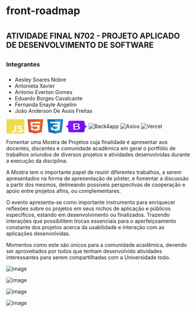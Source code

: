 # front-roadmap <h1>
## ATIVIDADE FINAL N702 - PROJETO APLICADO DE DESENVOLVIMENTO DE SOFTWARE <h2>

### Integrantes <h3>

* Aesley Soares Nobre <br>
* Antonieta Xavier <br>
* Antonio Everton Gomes <br>
* Eduardo Borges Cavalcante <br>
* Fernanda Enayle Angelim <br>
* João Anderson De Assis Freitas
<p>
<img display="inline" align="center" alt="Js" height="40" width="50" title="Javascript" src="https://raw.githubusercontent.com/devicons/devicon/master/icons/javascript/javascript-plain.svg">
<img align="center" alt="HTML" height="40" title="HTML5"  width="50" src="https://raw.githubusercontent.com/devicons/devicon/master/icons/html5/html5-original.svg">
<img align="center" alt="CSS" height="40" width="50" src="https://raw.githubusercontent.com/devicons/devicon/master/icons/css3/css3-original.svg" title="CSS3">
<img align="center" alt="Bootstrap" height="40" width="58" src="https://raw.githubusercontent.com/devicons/devicon/master/icons/bootstrap/bootstrap-original.svg" title="Bootstrap">
<img align="center" alt="Back4app" height="40" width="40" src="https://alternative.me/media/256/back4app-icon-dqgun7s94k5vpprg-c.png" title="Back4app">
<img align="center" alt="Axios" height="60" width="100" src="https://user-images.githubusercontent.com/43313420/105883616-57dbeb00-6007-11eb-9df2-de0e2a42655c.png" title="Axios">
<img align="center" alt="Vercel" height="60" width="120" src="https://dev-to-uploads.s3.amazonaws.com/uploads/articles/emsbo1jy8jh91vvohwrj.jpeg" title="Vercel">

</p>
<p>Fomentar uma Mostra de Projetos cuja finalidade é apresentar aos
docentes, discentes e comunidade acadêmica em geral o portfólio
de trabalhos oriundos de diversos projetos e atividades
desenvolvidas durante a execução da disciplina.</p>
<p>A Mostra tem o importante papel de reunir diferentes trabalhos, a
serem apresentados na forma de apresentação de pôster, e
fomentar a discussão a partir dos mesmos, delineando possíveis
perspectivas de cooperação e apoio entre projetos afins, ou
complementares.
</p>
<p>O evento apresenta-se como importante instrumento para
enriquecer reflexões sobre os projetos em seus nichos de aplicação
e públicos específicos, estando em desenvolvimento ou finalizados.
Trazendo interações que possibilitem trocas essenciais para o
aperfeiçoamento constante dos projetos acerca da usabilidade e
interação com as aplicações desenvolvidas.
</p>
<p>Momentos como este são únicos para a comunidade acadêmica,
devendo ser aproveitados por todos que tenham desenvolvido
atividades interessantes para serem compartilhadas com a
Universidade todo.
</p>

![image](https://github.com/aesley/front-roadmap/assets/95926189/f5f7a7ea-c662-434b-bea8-d1e17a993e23)

![image](https://github.com/aesley/front-roadmap/assets/95926189/491010ae-a24a-4afe-8a72-c01d1a4e1da9)

![image](https://github.com/aesley/front-roadmap/assets/95926189/29e81aae-3373-4cc0-8ed3-678f57d68666)

![image](https://github.com/aesley/front-roadmap/assets/95926189/23e1174b-8946-4416-b3e7-50064fb644ff)




